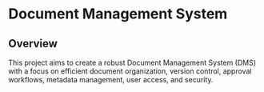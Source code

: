 # Document Management System

## Overview

This project aims to create a robust Document Management System (DMS) with a focus on efficient document organization, version control, approval workflows, metadata management, user access, and security.

